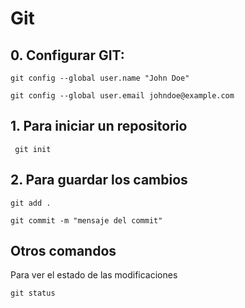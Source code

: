 # Git

## 0. Configurar GIT:
```
git config --global user.name "John Doe"
```
```
git config --global user.email johndoe@example.com
```

## 1. Para iniciar un repositorio
```
 git init
```

## 2. Para guardar los cambios
```
git add .
```
```
git commit -m "mensaje del commit"
```


## Otros comandos
Para ver el estado de las modificaciones
```
git status
```